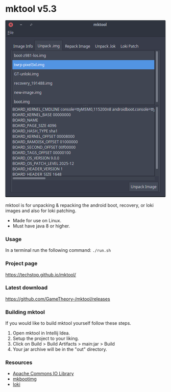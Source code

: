 # mktool v5.3

![image](tools/menu.png)

mktool is for unpacking & repacking the android boot,
recovery, or loki images and also for loki patching.

- Made for use on Linux.
- Must have java 8 or higher.

### Usage
In a terminal run the following command:
`./run.sh`

### Project page
<https://techstop.github.io/mktool/>

### Latest download
<https://github.com/GameTheory-/mktool/releases>

### Building mktool
If you would like to build mktool yourself follow these steps.
1. Open mktool in Intellij Idea.
2. Setup the project to your liking.
3. Click on Build > Build Artifacts > main:jar > Build
4. Your jar archive will be in the "out" directory.

### Resources
- [Apache Commons IO Library](https://mvnrepository.com/artifact/commons-io/commons-io)
- [mkbootimg](https://github.com/osm0sis/mkbootimg)
- [loki](https://github.com/djrbliss/loki)
